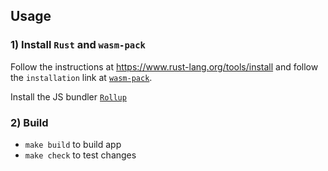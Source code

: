## Usage

### 1) Install `Rust` and `wasm-pack`

Follow the instructions at https://www.rust-lang.org/tools/install and follow the `installation` link at [`wasm-pack`](https://github.com/rustwasm/wasm-pack).

Install the JS bundler [`Rollup`](https://rollupjs.org/guide/en/#quick-start)

### 2) Build

- `make build` to build app
- `make check` to test changes
